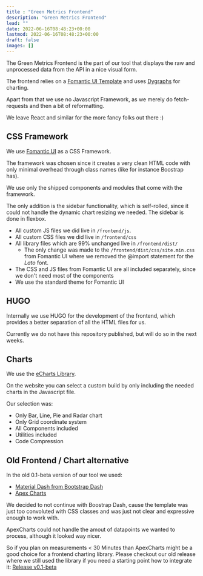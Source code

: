```yaml
---
title : "Green Metrics Frontend"
description: "Green Metrics Frontend"
lead: ""
date: 2022-06-16T08:48:23+00:00
lastmod: 2022-06-16T08:48:23+00:00
draft: false
images: []
---
```


The Green Metrics Frontend is the part of our tool that displays the raw and unprocessed data from the API in a nice visual form.

The frontend relies on a [Fomantic UI Template](https://fomantic-ui.com/) and uses [Dygraphs](https://dygraphs.com/)
for charting.

Apart from that we use no Javascript Framework, as we merely do fetch-requests
and then a bit of reformatting.

We leave React and similar for the more fancy folks out there :)

## CSS Framework

We use [Fomantic UI](https://www.fomantic-ui.com) as a CSS Framework.

The framework was chosen since it creates a very clean HTML code with only minimal overhead
through class names (like for instance Boostrap has).

We use only the shipped components and modules that come with the framework.

The only addition is the sidebar functionality, which is self-rolled, since it could 
not handle the dynamic chart resizing we needed.
The sidebar is done in flexbox.

- All custom JS files we did live in `/frontend/js`.
- All custom CSS files we did live in `/frontend/css`
- All library files which are 99% unchanged live in `/frontend/dist/`
    + The only change was made to the `/frontend/dist/css/site.min.css` from Fomantic UI where we removed the @import statement for the *Lato* font.
- The CSS and JS files from Fomantic UI are all included separately, since we don't need most of the components
- We use the standard theme for Fomantic UI

## HUGO

Internally we use HUGO for the development of the frontend, which provides a better separation of 
all the HTML files for us.

Currently we do not have this repository published, but will do so in the next weeks.

## Charts
We use the [eCharts Library](https://echarts.apache.org/).

On the website you can select a custom build by only including the needed charts in the Javascript file.

Our selection was:
- Only Bar, Line, Pie and Radar chart
- Only Grid coordinate system
- All Components included
- Utilities included
- Code Compression


## Old Frontend / Chart alternative

In the old 0.1-beta version of our tool we used:
- [Material Dash from Bootstrap Dash](https://www.bootstrapdash.com/product/material-design-template-free/)
- [Apex Charts](https://apexcharts.com/)

We decided to not continue with Boostrap Dash, cause the template was just too 
convoluted with CSS classes and was just not clear and expressive enough to work with.

ApexCharts could not handle the amout of datapoints we wanted to process, although
it looked way nicer.

So if you plan on measurements < 30 Minutes than ApexCharts might be a good choice for a frontend charting library.
Please checkout our old release where we still used the library if you need a 
starting point how to integrate it: [Release v0.1-beta](https://github.com/green-coding-berlin/green-metrics-tool/releases/tag/v0.1-beta) 
